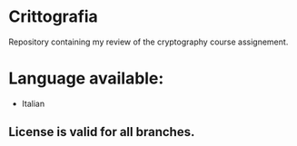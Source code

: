 # Crittografia

Repository containing my review of the cryptography course assignement.

# Language available:
- Italian

## License is valid for all branches.
